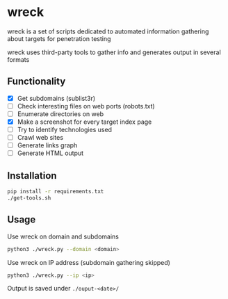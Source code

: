 # wreck

wreck is a set of scripts dedicated to automated information gathering about targets for penetration testing

wreck uses third-party tools to gather info and generates output in several formats

## Functionality
 - [x] Get subdomains (sublist3r)
 - [ ] Check interesting files on web ports (robots.txt)
 - [ ] Enumerate directories on web
 - [x] Make a screenshot for every target index page
 - [ ] Try to identify technologies used
 - [ ] Crawl web sites
 - [ ] Generate links graph
 - [ ] Generate HTML output

## Installation
```bash
pip install -r requirements.txt
./get-tools.sh
```

## Usage

Use wreck on domain and subdomains
```bash
python3 ./wreck.py --domain <domain>
```

Use wreck on IP address (subdomain gathering skipped)
```bash
python3 ./wreck.py --ip <ip>
```

Output is saved under `./ouput-<date>/`
